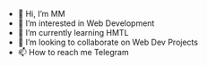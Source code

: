 - 👋 Hi, I’m MM
- 👀 I’m interested in Web Development
- 🌱 I’m currently learning HMTL
- 💞️ I’m looking to collaborate on Web Dev Projects
- 📫 How to reach me Telegram

<!---
datapickup/datapickup is a ✨ special ✨ repository because its `README.md` (this file) appears on your GitHub profile.
You can click the Preview link to take a look at your changes.
--->
